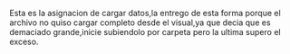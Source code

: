 Esta es la asignacion de cargar datos,la entrego de esta forma porque el archivo no quiso cargar completo desde el visual,ya que decia que es demaciado grande,inicie subiendolo por carpeta pero la ultima supero el exceso.
